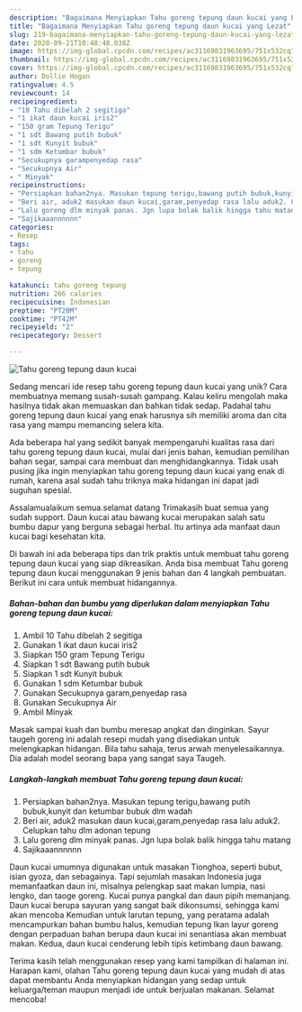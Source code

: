 ```yaml
---
description: "Bagaimana Menyiapkan Tahu goreng tepung daun kucai yang Lezat"
title: "Bagaimana Menyiapkan Tahu goreng tepung daun kucai yang Lezat"
slug: 219-bagaimana-menyiapkan-tahu-goreng-tepung-daun-kucai-yang-lezat
date: 2020-09-21T10:48:48.038Z
image: https://img-global.cpcdn.com/recipes/ac31169831963695/751x532cq70/tahu-goreng-tepung-daun-kucai-foto-resep-utama.jpg
thumbnail: https://img-global.cpcdn.com/recipes/ac31169831963695/751x532cq70/tahu-goreng-tepung-daun-kucai-foto-resep-utama.jpg
cover: https://img-global.cpcdn.com/recipes/ac31169831963695/751x532cq70/tahu-goreng-tepung-daun-kucai-foto-resep-utama.jpg
author: Dollie Hogan
ratingvalue: 4.5
reviewcount: 14
recipeingredient:
- "10 Tahu dibelah 2 segitiga"
- "1 ikat daun kucai iris2"
- "150 gram Tepung Terigu"
- "1 sdt Bawang putih bubuk"
- "1 sdt Kunyit bubuk"
- "1 sdm Ketumbar bubuk"
- "Secukupnya garampenyedap rasa"
- "Secukupnya Air"
- " Minyak"
recipeinstructions:
- "Persiapkan bahan2nya. Masukan tepung terigu,bawang putih bubuk,kunyit dan ketumbar bubuk dlm wadah"
- "Beri air, aduk2 masukan daun kucai,garam,penyedap rasa lalu aduk2. Celupkan tahu dlm adonan tepung"
- "Lalu goreng dlm minyak panas. Jgn lupa bolak balik hingga tahu matang"
- "Sajikaaannnnnn"
categories:
- Resep
tags:
- tahu
- goreng
- tepung

katakunci: tahu goreng tepung 
nutrition: 266 calories
recipecuisine: Indonesian
preptime: "PT20M"
cooktime: "PT42M"
recipeyield: "2"
recipecategory: Dessert

---
```



![Tahu goreng tepung daun kucai](https://img-global.cpcdn.com/recipes/ac31169831963695/751x532cq70/tahu-goreng-tepung-daun-kucai-foto-resep-utama.jpg)

Sedang mencari ide resep tahu goreng tepung daun kucai yang unik? Cara membuatnya memang susah-susah gampang. Kalau keliru mengolah maka hasilnya tidak akan memuaskan dan bahkan tidak sedap. Padahal tahu goreng tepung daun kucai yang enak harusnya sih memiliki aroma dan cita rasa yang mampu memancing selera kita.

Ada beberapa hal yang sedikit banyak mempengaruhi kualitas rasa dari tahu goreng tepung daun kucai, mulai dari jenis bahan, kemudian pemilihan bahan segar, sampai cara membuat dan menghidangkannya. Tidak usah pusing jika ingin menyiapkan tahu goreng tepung daun kucai yang enak di rumah, karena asal sudah tahu triknya maka hidangan ini dapat jadi suguhan spesial.

Assalamualaikum semua.selamat datang Trimakasih buat semua yang sudah support. Daun kucai atau bawang kucai merupakan salah satu bumbu dapur yang berguna sebagai herbal. Itu artinya ada manfaat daun kucai bagi kesehatan kita.


Di bawah ini ada beberapa tips dan trik praktis untuk membuat tahu goreng tepung daun kucai yang siap dikreasikan. Anda bisa membuat Tahu goreng tepung daun kucai menggunakan 9 jenis bahan dan 4 langkah pembuatan. Berikut ini cara untuk membuat hidangannya.

<!--inarticleads1-->

##### Bahan-bahan dan bumbu yang diperlukan dalam menyiapkan Tahu goreng tepung daun kucai:

1. Ambil 10 Tahu dibelah 2 segitiga
1. Gunakan 1 ikat daun kucai iris2
1. Siapkan 150 gram Tepung Terigu
1. Siapkan 1 sdt Bawang putih bubuk
1. Siapkan 1 sdt Kunyit bubuk
1. Gunakan 1 sdm Ketumbar bubuk
1. Gunakan Secukupnya garam,penyedap rasa
1. Gunakan Secukupnya Air
1. Ambil  Minyak


Masak sampai kuah dan bumbu meresap angkat dan dinginkan. Sayur taugeh goreng ini adalah resepi mudah yang disediakan untuk melengkapkan hidangan. Bila tahu sahaja, terus arwah menyelesaikannya. Dia adalah model seorang bapa yang sangat saya Taugeh. 

<!--inarticleads2-->

##### Langkah-langkah membuat Tahu goreng tepung daun kucai:

1. Persiapkan bahan2nya. Masukan tepung terigu,bawang putih bubuk,kunyit dan ketumbar bubuk dlm wadah
1. Beri air, aduk2 masukan daun kucai,garam,penyedap rasa lalu aduk2. Celupkan tahu dlm adonan tepung
1. Lalu goreng dlm minyak panas. Jgn lupa bolak balik hingga tahu matang
1. Sajikaaannnnnn


Daun kucai umumnya digunakan untuk masakan Tionghoa, seperti bubut, isian gyoza, dan sebagainya. Tapi sejumlah masakan Indonesia juga memanfaatkan daun ini, misalnya pelengkap saat makan lumpia, nasi lengko, dan taoge goreng. Kucai punya pangkal dan daun pipih memanjang. Daun kucai berupa sayuran yang sangat baik dikonsumsi, sehingga kami akan mencoba Kemudian untuk larutan tepung, yang peratama adalah mencampurkan bahan bumbu halus, kemudian tepung Ikan layur goreng dengan perpaduan bahan berupa daun kucai ini senantiasa akan membuat makan. Kedua, daun kucai cenderung lebih tipis ketimbang daun bawang. 

Terima kasih telah menggunakan resep yang kami tampilkan di halaman ini. Harapan kami, olahan Tahu goreng tepung daun kucai yang mudah di atas dapat membantu Anda menyiapkan hidangan yang sedap untuk keluarga/teman maupun menjadi ide untuk berjualan makanan. Selamat mencoba!
